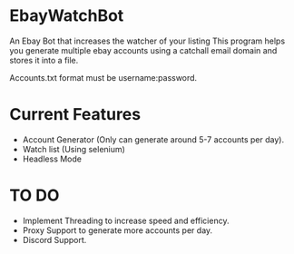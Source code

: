 # EbayWatchBot
An Ebay Bot that increases the watcher of your listing
This program helps you generate multiple ebay accounts using a catchall email domain and stores it into a file.


Accounts.txt format must be username:password. 


# Current Features

- Account Generator (Only can generate around 5-7 accounts per day).
- Watch list (Using selenium)
- Headless Mode



# TO DO 

- Implement Threading to increase speed and efficiency.
- Proxy Support to generate more accounts per day.
- Discord Support.

